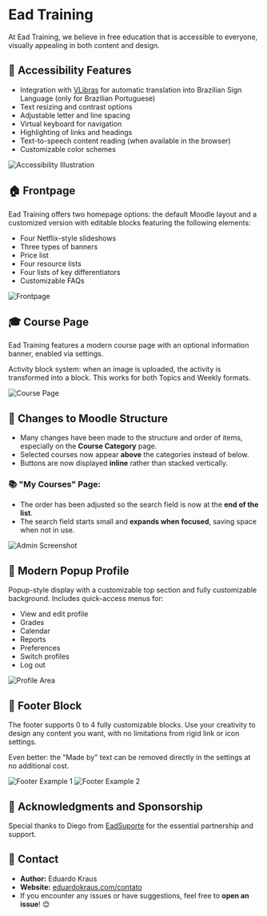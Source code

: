 # Ead Training

At Ead Training, we believe in free education that is accessible to everyone, visually appealing in both content and design.

## 🔧 Accessibility Features

- Integration with [VLibras](https://www.gov.br/governodigital/pt-br/acessibilidade-e-usuario/vlibras) for automatic translation into Brazilian Sign Language (only for Brazilian Portuguese)
- Text resizing and contrast options
- Adjustable letter and line spacing
- Virtual keyboard for navigation
- Highlighting of links and headings
- Text-to-speech content reading (when available in the browser)
- Customizable color schemes

![Accessibility Illustration](https://eduardokraus.com/logos/theme_eadflix/acessibilidade.png)

## 🏠 Frontpage

Ead Training offers two homepage options: the default Moodle layout and a customized version with editable blocks featuring the following elements:

- Four Netflix-style slideshows
- Three types of banners
- Price list
- Four resource lists
- Four lists of key differentiators
- Customizable FAQs

![Frontpage](https://eduardokraus.com/logos/theme_eadflix/frontpage.png)

## 🎓 Course Page

Ead Training features a modern course page with an optional information banner, enabled via settings.

Activity block system: when an image is uploaded, the activity is transformed into a block. This works for both Topics and Weekly formats.

![Course Page](https://eduardokraus.com/logos/theme_eadtraining/curso.png)

## 🧱 Changes to Moodle Structure

- Many changes have been made to the structure and order of items, especially on the **Course Category** page.
- Selected courses now appear **above** the categories instead of below.
- Buttons are now displayed **inline** rather than stacked vertically.

### 📚 "My Courses" Page:

- The order has been adjusted so the search field is now at the **end of the list**.
- The search field starts small and **expands when focused**, saving space when not in use.

![Admin Screenshot](https://eduardokraus.com/logos/theme_eadtraining/admin.png)

## 👤 Modern Popup Profile

Popup-style display with a customizable top section and fully customizable background.
Includes quick-access menus for:

- View and edit profile
- Grades
- Calendar
- Reports
- Preferences
- Switch profiles
- Log out

![Profile Area](https://eduardokraus.com/logos/theme_eadtraining/perfil.png)

## 🔻 Footer Block

The footer supports 0 to 4 fully customizable blocks. Use your creativity to design any content you want, with no limitations from rigid link or icon settings.

Even better: the "Made by" text can be removed directly in the settings at no additional cost.

![Footer Example 1](https://eduardokraus.com/logos/theme_eadtraining/rodape-1.png)
![Footer Example 2](https://eduardokraus.com/logos/theme_eadtraining/rodape-2.png)

## 🙏 Acknowledgments and Sponsorship

Special thanks to Diego from [EadSuporte](https://www.eadsuporte.com.br/) for the essential partnership and support.

## 📧 Contact

- **Author:** Eduardo Kraus
- **Website:** [eduardokraus.com/contato](https://eduardokraus.com/contato)
- If you encounter any issues or have suggestions, feel free to **open an issue**! 😊
